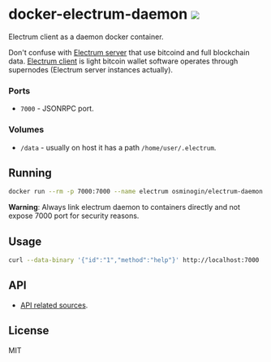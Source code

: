 # docker-electrum-daemon [![](https://images.microbadger.com/badges/image/osminogin/electrum-daemon.svg)](https://microbadger.com/images/osminogin/electrum-daemon)

Electrum client as a daemon docker container.

Don't confuse with [Electrum server](https://github.com/spesmilo/electrum-server) that use bitcoind and full blockchain data. [Electrum client](https://electrum.org/) is light bitcoin wallet software operates through supernodes (Electrum server instances actually).

### Ports

* ``7000`` - JSONRPC port.

### Volumes

* ``/data`` - usually on host it has a path ``/home/user/.electrum``.


## Running

```bash
docker run --rm -p 7000:7000 --name electrum osminogin/electrum-daemon
```

**Warning**: Always link electrum daemon to containers directly and not expose 7000 port for security reasons.


## Usage

```bash
curl --data-binary '{"id":"1","method":"help"}' http://localhost:7000
```

## API

* [API related sources](https://github.com/spesmilo/electrum/blob/master/lib/commands.py).

## License

MIT
